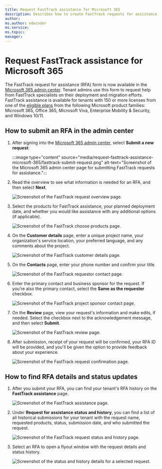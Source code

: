 ```yaml
---
title: Request FastTrack assistance for Microsoft 365
description: Describes how to create FastTrack requests for assistance in Microsoft 365 admin center.
author:
ms.author: edwinder
ms.service:
ms.topic:
manager:
---
```

# Request FastTrack assistance for Microsoft 365

The FastTrack request for assistance (RFA) form is now available in the [Microsoft 365 admin center](https://go.microsoft.com/fwlink/?linkid=2226341). Tenant admins use this form to request help from FastTrack specialists on their deployment and migration efforts. FastTrack assistance is available for tenants with 150 or more licenses from one of the [eligible plans](/microsoft-365/fasttrack/eligibility) from the following Microsoft product families: Microsoft 365, Office 365, Microsoft Viva, Enterprise Mobility & Security, and Windows 10/11.

## How to submit an RFA in the admin center

1. After signing into the [Microsoft 365 admin center](https://go.microsoft.com/fwlink/?linkid=2226341), select **Submit a new request**:
   
   :::image type="content" source="media/request-fasttrack-assistance-microsoft-365/fasttrack-submit-request.png" alt-text="Screenshot of the Microsoft 365 admin center page for submitting FastTrack requests for assistance.":::

1. Read the overview to see what information is needed for an RFA, and then select **Next**.
   
   ![Screenshot of the FastTrack request overview page.](media/request-fasttrack-assistance-microsoft-365/fasttrack-request-overview.png)

1. Select the products for FastTrack assistance, your planned deployment date, and whether you would like assistance with any additional options (if applicable). 

   ![Screenshot of the FastTrack choose products page.](media/request-fasttrack-assistance-microsoft-365/fasttrack-choose-products.png)

1. On the **Customer details** page, enter a unique project name, your organization's service location, your preferred language, and any comments about the project.

   ![Screenshot of the FastTrack customer details page.](media/request-fasttrack-assistance-microsoft-365/fasttrack-customer-details.png)

1. On the **Contacts** page, enter your phone number and confirm your title.

   ![Screenshot of the FastTrack requestor contact page.](media/request-fasttrack-assistance-microsoft-365/fasttrack-requestor-contact.png)

1. Enter the primary contact and business sponsor for the request. If you’re also the primary contact, select the **Same as the requester** checkbox.

   ![Screenshot of the FastTrack project sponsor contact page.](media/request-fasttrack-assistance-microsoft-365/fasttrack-sponsor-contact.png)

1. On the **Review** page, view your request's information and make edits, if needed. Select the checkbox next to the acknowledgement message, and then select **Submit**. 

   ![Screenshot of the FastTrack review page.](media/request-fasttrack-assistance-microsoft-365/fasttrack-request-review.png)

1. After submission, receipt of your request will be confirmed, your RFA ID will be provided, and you'll be given the option to provide feedback about your experience.

   ![Screenshot of the FastTrack request confirmation page.](media/request-fasttrack-assistance-microsoft-365/fasttrack-request-submitted.png)

## How to find RFA details and status updates

1. After you submit your RFA, you can find your tenant's RFA history on the **FastTrack assistance** page.

   ![Screenshot of the FastTrack assistance page.](media/request-fasttrack-assistance-microsoft-365/fasttrack-assistance.png)

2. Under **Request for assistance status and history**, you can find a list of all historical submissions for your tenant with the request name, requested products, status, submission date, and who submitted the request.

   ![Screenshot of the FastTrack request status and history page.](media/request-fasttrack-assistance-microsoft-365/fasttrack-history.png)

3. Select an RFA to open a flyout window with the request details and status history.

   ![Screenshot of the status and history details for a selected request.](media/request-fasttrack-assistance-microsoft-365/fasttrack-history-details.png)

